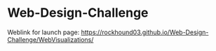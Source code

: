 # Web-Design-Challenge
Weblink for launch page:
https://rockhound03.github.io/Web-Design-Challenge/WebVisualizations/
